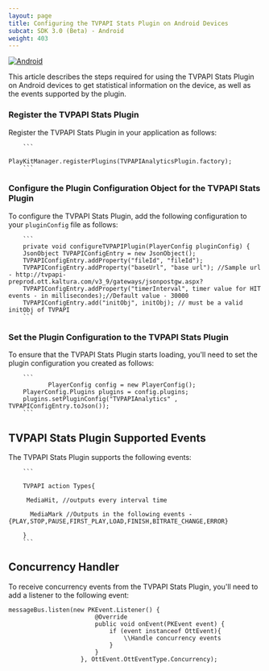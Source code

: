 ```yaml
---
layout: page
title: Configuring the TVPAPI Stats Plugin on Android Devices
subcat: SDK 3.0 (Beta) - Android
weight: 403
---
```


[![Android](https://img.shields.io/badge/Android-Supported-green.svg)](https://github.com/kaltura/player-sdk-native-ios)


This article describes the steps required for using the TVPAPI Stats Plugin on Android devices to get statistical information on the device, as well as the events supported by the plugin. 

### Register the TVPAPI Stats Plugin  

Register the TVPAPI Stats Plugin in your application as follows:

        ```
               PlayKitManager.registerPlugins(TVPAPIAnalyticsPlugin.factory);
        ```

### Configure the Plugin Configuration Object for the TVPAPI Stats Plugin 

To configure the TVPAPI Stats Plugin, add the following configuration to your `pluginConfig` file as follows:

        ```
        private void configureTVPAPIPlugin(PlayerConfig pluginConfig) {
        JsonObject TVPAPIConfigEntry = new JsonObject();
        TVPAPIConfigEntry.addProperty("fileId", "fileId");
        TVPAPIConfigEntry.addProperty("baseUrl", "base url"); //Sample url - http://tvpapi-     preprod.ott.kaltura.com/v3_9/gateways/jsonpostgw.aspx?
        TVPAPIConfigEntry.addProperty("timerInterval", timer value for HIT events - in millisecondes);//Default value - 30000
        TVPAPIConfigEntry.add("initObj", initObj); // must be a valid initObj of TVPAPI
        ```

### Set the Plugin Configuration to the TVPAPI Stats Plugin  

To ensure that the TVPAPI Stats Plugin starts loading, you'll need to set the plugin configuration you created as follows:

        ```
               PlayerConfig config = new PlayerConfig();
        PlayerConfig.Plugins plugins = config.plugins;
        plugins.setPluginConfig("TVPAPIAnalytics" , TVPAPIConfigEntry.toJson()); 
        ```

## TVPAPI Stats Plugin Supported Events  

The TVPAPI Stats Plugin supports the following events:

        ```

        TVPAPI action Types{

         MediaHit, //outputs every interval time
 
          MediaMark //Outputs in the following events - {PLAY,STOP,PAUSE,FIRST_PLAY,LOAD,FINISH,BITRATE_CHANGE,ERROR}
 
        }
        ```

## Concurrency Handler  

To receive concurrency events from the TVPAPI Stats Plugin, you'll need to add a listener to the following event:

```
messageBus.listen(new PKEvent.Listener() {
                        @Override
                        public void onEvent(PKEvent event) {
                            if (event instanceof OttEvent){
                                \\Handle concurrency events
                            }
                        }
                    }, OttEvent.OttEventType.Concurrency);
                    
```
